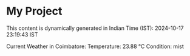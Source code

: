 # My Project

This content is dynamically generated in Indian Time (IST): 2024-10-17 23:19:43 IST


Current Weather in Coimbatore:
Temperature: 23.88 °C
Condition: mist
